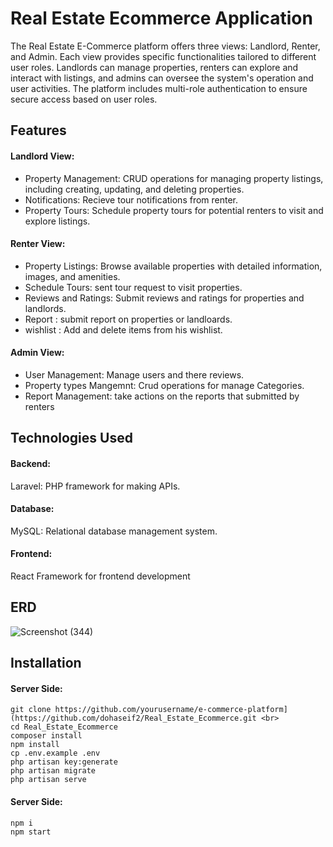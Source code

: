 # Real Estate Ecommerce Application

The Real Estate E-Commerce platform offers three views: Landlord, Renter, and Admin. Each view provides specific functionalities tailored to different user roles. Landlords can manage properties, renters can explore and interact with listings, and admins can oversee the system's operation and user activities. The platform includes multi-role authentication to ensure secure access based on user roles.

<h2>Features</h2>
<h4>Landlord View:</h4>

- Property Management: CRUD operations for managing property listings, including creating, updating, and deleting properties.
- Notifications: Recieve tour notifications from renter.
- Property Tours: Schedule property tours for potential renters to visit and explore listings.
  
<h4>Renter View:</h4>

- Property Listings: Browse available properties with detailed information, images, and amenities.
- Schedule Tours: sent tour request to visit properties.
- Reviews and Ratings: Submit reviews and ratings for properties and landlords.
- Report : submit report on properties or landloards.
- wishlist : Add and delete items from his wishlist.
  

<h4>Admin View:</h4>

- User Management: Manage users and there reviews.
- Property types Mangemnt: Crud operations for manage Categories.
- Report Management: take actions on the reports that submitted by renters

<h2>Technologies Used</h2>
<h4>Backend:</h4>

Laravel: PHP framework for making APIs.
<h4>Database:</h4>

MySQL: Relational database management system.
<h4>Frontend:</h4>
React Framework for frontend development 


<h2>ERD</h2>

![Screenshot (344)](https://github.com/MohamedAbotalb/Real_Estate_Ecommerce/assets/92125041/9642c67e-920a-40b8-bb68-58daf2bf4043)

## Installation

<h4>Server Side:</h4>

```
git clone https://github.com/yourusername/e-commerce-platform](https://github.com/dohaseif2/Real_Estate_Ecommerce.git <br>
cd Real_Estate_Ecommerce
composer install
npm install
cp .env.example .env
php artisan key:generate
php artisan migrate
php artisan serve

```

<h4>Server Side:</h4>

```
npm i 
npm start

```



